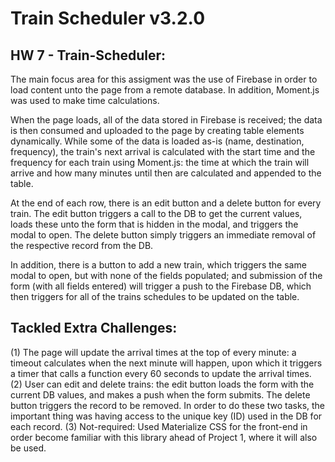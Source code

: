 # Train Scheduler v3.2.0

## HW 7 - Train-Scheduler:

The main focus area for this assigment was the use of Firebase in order to load content unto the page from a remote database. In addition, Moment.js was used to make time calculations.

When the page loads, all of the data stored in Firebase is received; the data is then consumed and uploaded to the page by creating table elements dynamically. While some of the data is loaded as-is (name, destination, frequency), the train's next arrival is calculated with the start time and the frequency for each train using Moment.js: the time at which the train will arrive and how many minutes until then are calculated and appended to the table.

At the end of each row, there is an edit button and a delete button for every train. The edit button triggers a call to the DB to get the current values, loads these unto the form that is hidden in the modal, and triggers the modal to open. The delete button simply triggers an immediate removal of the respective record from the DB. 

In addition, there is a button to add a new train, which triggers the same modal to open, but with none of the fields populated; and submission of the form (with all fields entered) will trigger a push to the Firebase DB, which then triggers for all of the trains schedules to be updated on the table.

## Tackled Extra Challenges: 
(1) The page will update the arrival times at the top of every minute: a timeout calculates when the next minute will happen, upon which it triggers a timer that calls a function every 60 seconds to update the arrival times.
(2) User can edit and delete trains: the edit button loads the form with the current DB values, and makes a push when the form submits. The delete button triggers the record to be removed. In order to do these two tasks, the important thing was having access to the unique key (ID) used in the DB for each record.
(3) Not-required: Used Materialize CSS for the front-end in order become familiar with this library ahead of Project 1, where it will also be used.